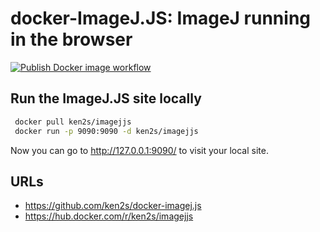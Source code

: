# docker-ImageJ.JS: ImageJ running in the browser

<a href="https://github.com/ken2s/docker-imagej.js/actions" rel="nofollow noopener" target="_blank"><img src="https://github.com/ken2s/docker-imagej.js/actions/workflows/build-and-push-image.yml/badge.svg" alt="Publish Docker image workflow"></a></p>

## Run the ImageJ.JS site locally

```bash
 docker pull ken2s/imagejjs
 docker run -p 9090:9090 -d ken2s/imagejjs
```

Now you can go to http://127.0.0.1:9090/ to visit your local site.

## URLs

- https://github.com/ken2s/docker-imagej.js
- https://hub.docker.com/r/ken2s/imagejjs
